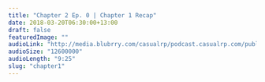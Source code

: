 ```yaml
---
title: "Chapter 2 Ep. 0 | Chapter 1 Recap"
date: 2018-03-20T06:30:00+13:00
draft: false
featuredImage: ""
audioLink: "http://media.blubrry.com/casualrp/podcast.casualrp.com/public/Chapter%202%20Ep%200%20_%20Chapter%201%20Recap.mp3"
audioSize: "12600000"
audioLength: "9:25"
slug: "chapter1"
---
```

